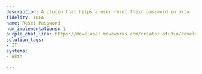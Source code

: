 ```yaml
---
description: A plugin that helps a user reset their password in okta.
fidelity: IDEA
name: Reset Password
num_implementations: 1
purple_chat_link: https://developer.moveworks.com/creator-studio/developer-tools/purple-chat?purple_chat_v1=%7B%22settings%22%3A%7B%22colorStyle%22%3A%22LIGHT%22%2C%22startTime%22%3A%2211%3A43+AM%22%2C%22defaultPerson%22%3A%22GWEN%22%2C%22editable%22%3Atrue%7D%2C%22messages%22%3A%5B%7B%22from%22%3A%22USER%22%2C%22text%22%3A%22I+need+to+reset+my+password.%22%7D%2C%7B%22from%22%3A%22ANNOTATION%22%2C%22text%22%3A%22%3Cp%3E%E2%9C%85+Working+on+%3Cb%3EReset+My+Password%3C%2Fb%3E%3Cbr%3E%E2%8F%B3+Calling+Plugin+%3Cb%3EReset+Password%3C%2Fb%3E%3C%2Fp%3E%22%7D%2C%7B%22from%22%3A%22BOT%22%2C%22text%22%3A%22%3Cp%3ENo+problem%21+I%27ve+started+the+password+reset+process.%3Cbr%3E%3Cbr%3E%3Ca+href%3D%5C%22https%3A%2F%2Fcustomer.okta.com%2Fpw_reset%3Ftoken%3D6789sd6f78a9567suajsdfasd%5C%22%3EClick+here+to+finish+your+password+reset%3C%2Fa%3E.%3C%2Fp%3E%22%7D%5D%7D
solution_tags:
- IT
systems:
- okta

---
```

